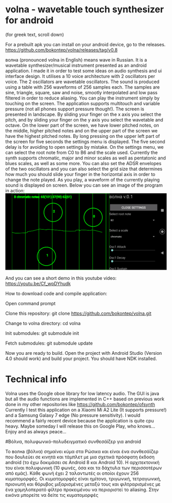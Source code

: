 # volna - wavetable touch synthesizer for android

(for greek text, scroll down)

For a prebuilt apk you can install on your android device, go to the releases.
https://github.com/bokontep/volna/releases/tag/v0.8

волна (pronounced volna in English) means wave in Russian. It is a wavetable synthesizer/musical instrument presented as an android application. I made it in order to test some ideas on audio synthesis and ui interface design.
It utilises a 10 voice architecture with 2 oscillators per voice. The 2 oscillators are wavetable oscillators. The sound is produced using a table with 256 waveforms of 256 samples each.
The samples are sine, triangle, square, saw and noise, smootly interpolated and low pass filtered in order to reduce aliasing.
You can play the instrument simply by touching on the screen. The application supports multitouch and variable pressure (not all phones support pressure though!). The screen is presented
in landscape. By sliding your finger on the x axis you select the pitch, and by sliding your finger on the y axis you select the wavetable and octave. On the lower part of the screen,
we have lower pitched notes, on the middle, higher pitched notes and on the upper part of the screen we have the highest pitched notes. By long pressing on the upper left part of the screen for five
seconds the settings menu is displayed. The five second delay is for avoiding to open settings by mistake. On the settings menu, we can select the root note from C0 to B6 and the scale used.
Currently the synth supports chromatic, major and minor scales as well as pentatonic and blues scales, as well as some more. You can also set the ADSR envelopes of the two oscillators and you can also select
the grid size that determines how much you should slide your finger in the horizontal axis in order to change the note played.
As you play, a waveform of the currently playing sound is displayed on screen.
Below you can see an image of the program in action:
![Image of volna program in action](./images/volna01.png?raw=true)

And you can see a short demo in this youtube video:
https://youtu.be/Cf_wpDYhudk

How to download code and compile application:

Open command prompt

Clone this repository: git clone https://github.com/bokontep/volna.git

Change to volna directory: cd volna

Init submodules: git submodule init

Fetch submodules: git submodule update

Now you are ready to build. Open the project with Android Studio (Version 4.0 should work) and build your project. You should have NDK installed.

# Technical info
Volna uses the Google oboe library for low latency audio. The GUI is java but all the audio functions are implemented in C++ based on previous work done in my other repositories like
https://github.com/bokontep/ofsynth
Currently I test this application on a Xiaomi Mi A2 Lite (It supports pressure!) and a Samsung Galaxy 7 edge (No pressure sensitivity). I would recommend a fairly recent device because the application is quite cpu heavy.
Maybe someday I will release this on Google Play, who knows...
Enjoy and as always peace...


#Βόλνα, πολυφωνικό-πολυδειγματικό συνθεσάϊζερ για android

Το волна (βόλνα) σημαίνει κύμα στα Ρώσικα και είναι ένα συνθεσάϊζερ που δουλεύει σε κινητά και τάμπλετ με μια σχετικά πρόσφατη έκδοση android (το έχω δοκιμάσει σε Android 8 και Android 10). Η αρχιτεκτονική του είναι πολυφωνική (10 φωνές, όσα και τα δάχτυλα των περισσοτέρων από εμάς). Κάθε φωνή έχει 2 ταλαντωτές οι οποίοι έχουν 256 κυματομορφές. Οι κυματομορφές είναι ημίτονο, τριγωνική, τετραγωνική, πριονωτή και θόρυβος μιξαρισμένες μεταξύ τους και φιλτραρισμένες με ένα χαμηλοπερατό φίλτρο προκειμένου να περιοριστεί το aliasing. Στην εικόνα μπορείτε να δείτε τις κυματομορφές
